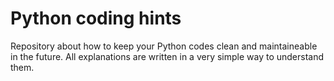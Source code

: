 # Python coding hints
Repository about how to keep your Python codes clean and maintaineable in the future. All explanations are written in a very simple way to understand them.

